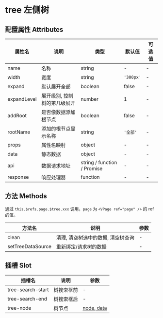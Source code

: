 # tree 左侧树

## 配置属性 Attributes
| 属性名      | 说明                         | 类型                        | 默认值    | 可选值 |
| ----------- | ---------------------------- | --------------------------- | --------- | ------ |
| name        | 名称                         | string                      | -         | -      |
| width       | 宽度                         | string                      | `'300px'` | -      |
| expand      | 默认展开全部                 | boolean                     | false     | -      |
| expandLevel | 展开级别, 控制树的第几级展开 | number                      | 1         | -      |
| addRoot     | 是否像数据添加根节点         | boolean                     | false     | -      |
| rootName    | 添加的根节点显示名称         | string                      | `'全部'`  | -      |
| props       | 属性名映射                   | object                      | -         | -      |
| data        | 静态数据                     | object                      | -         | -      |
| api         | 数据请求地址                 | string / function / Promise | -         | -      |
| response    | 响应处理器                   | function                    | -         | -      |



## 方法 Methods

通过 `this.$refs.page.$tree.xxx` 调用，`page` 为 `<VPage ref="page" />` 的 ref 的值。

| 方法名            | 说明                               | 参数 |
| ----------------- | ---------------------------------- | ---- |
| clean             | 清理, 清空树选中的数据, 清空树查询 | -    |
| setTreeDataSource | 重新绑定/请求树的数据              | -    |



## 插槽 Slot
| 插槽名            | 说明       | 参数                                                         |
| ----------------- | ---------- | ------------------------------------------------------------ |
| tree-search-start | 树搜索框前 | -                                                            |
| tree-search-end   | 树搜索框后 | -                                                            |
| tree-node         | 树节点     | [node, data](https://element.eleme.cn/#/zh-CN/component/tree#scoped-slot) |


